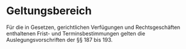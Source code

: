 # Geltungsbereich

Für die in Gesetzen, gerichtlichen Verfügungen und Rechtsgeschäften enthaltenen Frist\- und Terminsbestimmungen gelten die Auslegungsvorschriften der §§ 187 bis 193\. 

